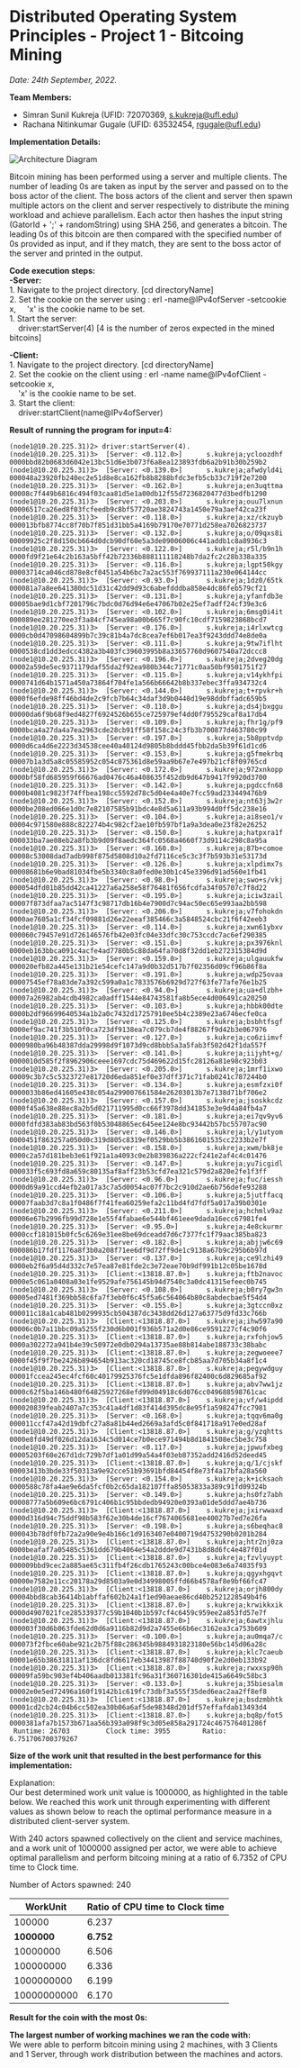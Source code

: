 # Distributed Operating System Principles - Project 1 - Bitcoing Mining
*Date: 24th September, 2022.*

**Team Members:**
- Simran Sunil Kukreja (UFID: 72070369, s.kukreja@ufl.edu)<br>
- Rachana Nitinkumar Gugale (UFID: 63532454, rgugale@ufl.edu)

**Implementation Details:**

![Architecture Diagram](/ArchitectureDiagram.png)

Bitcoin mining has been performed using a server and multiple clients. The number of leading 0s are taken as input by the server and passed on to the boss actor of the client. The boss actors of the client and server then spawn multiple actors on the client and server respectively to distribute the mining workload and achieve parallelism. Each actor then hashes the input string (GatorId + ';' + randomString) using SHA 256, and generates a bitcoin. The leading 0s of this bitcoin are then compared with the specified number of 0s provided as input, and if they match, they are sent to the boss actor of the server and printed in the output.

**Code execution steps:**<br>
**-Server:**<br>
    1. Navigate to the project directory. [cd directoryName]<br>
    2. Set the cookie on the server using : erl -name@IPv4ofServer -setcookie x, 
    &nbsp;&nbsp;&nbsp;&nbsp;'x' is the cookie name to be set.<br>
    1. Start the server:<br>
    &nbsp;&nbsp;&nbsp;&nbsp;driver:startServer(4) [4 is the number of zeros expected in the mined bitcoins]

**-Client:**<br>
    1. Navigate to the project directory. [cd directoryName]<br>
    2. Set the cookie on the client using : erl -name name@IPv4ofClient -setcookie x,<br>
    &nbsp;&nbsp;&nbsp;&nbsp;'x' is the cookie name to be set.<br>
    3. Start the client:<br>
    &nbsp;&nbsp;&nbsp;&nbsp;driver:startClient(name@IPv4ofServer)

**Result of running the program for input=4:**
```
(node1@10.20.225.31)2> driver:startServer(4).
(node1@10.20.225.31)3>  [Server: <0.112.0>]      s.kukreja;ycloozdhf     0000bbd82b0683d6042e13bc51d6e3b073f6a8ea123893fdb6a2b91b30b259b2
(node1@10.20.225.31)3>  [Server: <0.139.0>]      s.kukreja;afwdyld4i     000048a23920fb240ec2e51d8e8ca162fb8b8288bfdc3efb5cb33c719f2e7200
(node1@10.20.225.31)3>  [Server: <0.162.0>]      s.kukreja;en3uqttma     00008c7f449b6816c494f03caa81d5e1a00db12f55d7236820477d3bedfb1290
(node1@10.20.225.31)3>  [Server: <0.203.0>]      s.kukreja;ouu7lxnun     00006517ca26ed8f03fcfeedb9c8bf57720ae3824743a1450e79a3aef42ca23f
(node1@10.20.225.31)3>  [Server: <0.118.0>]      s.kukreja;xz/ckzuyb     000013bfb8774cc8f70b7f851d31bb5a4169b79170e70771d258ea7026823737
(node1@10.20.225.31)3>  [Server: <0.132.0>]      s.kukreja;o/09qxs8i     00009925c2f8d150cb664d0dcb90df60e5a3de09006006c441addb1c8a8936c3
(node1@10.20.225.31)3>  [Server: <0.122.0>]      s.kukreja;r5l/b9n1h     0000fd9f21e64c2b163a5bff42b72336b888111118248b7da2fc2c28b338a335
(node1@10.20.225.31)3>  [Server: <0.116.0>]      s.kukreja;lgpt50kgy     00003714ca046cd878e8cf0451a54b6bc7a2ac553f769937111a230e064144cc
(node1@10.20.225.31)3>  [Server: <0.93.0>]       s.kukreja;1dz0/65tk     000081a7a8ee641380dc51d31c42dd9d93c6abefdddba858e4dc86feb579cf21
(node1@10.20.225.31)3>  [Server: <0.131.0>]      s.kukreja;yfanfdb3e     00005bae9d1cbf7201796c7bdc0d76d94e6e47067b02e25ef7adff24cf39e3c6
(node1@10.20.225.31)3>  [Server: <0.102.0>]      s.kukreja;6msg0i4it     000089ee281270ee3f3a84cf745ea98a00b665f7c90fc10cdf7159823868bcd7
(node1@10.20.225.31)3>  [Server: <0.176.0>]      s.kukreja;i4rlxwtcg     0000cb0d47098604899b7c39c81b4a7dc8cea7ef6b017ea3f9243ddd74e8de0a
(node1@10.20.225.31)3>  [Server: <0.111.0>]      s.kukreja;9tw7iflht     0000538cd1dd3edcc4382a3b403fc39603995b8a33657760d9607540a72dccc8
(node1@10.20.225.31)3>  [Server: <0.196.0>]      s.kukreja;2dveg20dg     00002a59de5ec9371179daf55da2f92ea980b344c71771c0aa50bf9501751f27
(node1@10.20.225.31)3>  [Server: <0.115.0>]      s.kukreja;v14ykhfpi     0000741d64b1571a450a73864f704fe1a566b66642b8b337ebec3ffa934732c4
(node1@10.20.225.31)3>  [Server: <0.144.0>]      s.kukreja;t+rpvkr+h     0000f6efde98ff46bd4de2c9fcb7b64c34daf3d9b0440d19e98ddbffadc659b5
(node1@10.20.225.31)3>  [Server: <0.110.0>]      s.kukreja;ds4jbxggu     00000da6f9b68f9ed4827f6924526b655ce725979ef4dd0f795529caf8a17db4
(node1@10.20.225.31)3>  [Server: <0.109.0>]      s.kukreja;fhr1g/pf9     0000bca4a27da4a7ea2963cde28cb91ff58f158c24c3fb3b700877d463780c99
(node1@10.20.225.31)3>  [Server: <0.197.0>]      s.kukreja;5b8pptvdp     0000d6ca4d6e2223d34538cee40a40124d9805b8bddd45fbb2da5b39f61d1cd6
(node1@10.20.225.31)3>  [Server: <0.153.0>]      s.kukreja;g5fmekrbq     00007b1a3d5a8c05585952c054c075361d8e59aa9b67e7e497b21cf8f09765cd
(node1@10.20.225.31)3>  [Server: <0.172.0>]      s.kukreja;972xnkopp     0000bf58fd685959f66676ad0476c46a408635f452db9d647b9417f9920d3700
(node1@10.20.225.31)3>  [Server: <0.142.0>]      s.kukreja;pgdccfn68     0000b4081c9823f74ffbea198cc5592d78c5d04e4a40e7fcc59ad233449476b9
(node1@10.20.225.31)3>  [Server: <0.152.0>]      s.kukreja;nt63j3w2r     0000be208ed066e1d0c7e82107585b91bdc4e8d5a611a93b994d0ff5dc238e16
(node1@10.20.225.31)3>  [Server: <0.104.0>]      s.kukreja;ai8seo1/v     00004c971580e888c822274b4c982cf2ae10fb597bf1a9a3dea0e23f82e26252
(node1@10.20.225.31)3>  [Server: <0.150.0>]      s.kukreja;hatpxra1f     000033ba7ae08eb2a8fb3b9d09f8aedc364fc0568a4660f73d9114c298c8a95a
(node1@10.20.225.31)3>  [Server: <0.160.0>]      s.kukreja;87b+comoe     00008c53008dad7adb998f875d5808d10a2fd7116ce5c3c3f7b593b31e53173d
(node1@10.20.225.31)3>  [Server: <0.126.0>]      s.kukreja;xlpdimx7s     00008681b6e9bad81034fbe5b3340c8a0fed0e30b1c45e3396d91ad560e1fb41
(node1@10.20.225.31)3>  [Server: <0.98.0>]       s.kukreja;swo+s/vkj     000054dfd01b85dd42ca41227a6a258e58f76481f656fcdfa34f05707c7f8d22
(node1@10.20.225.31)3>  [Server: <0.195.0>]      s.kukreja;iciw3zail     00007f873dfaa7ac5147f3c98717db16b4e7900d7c94ac50ec65e993aa2bb598
(node1@10.20.225.31)3>  [Server: <0.206.0>]      s.kukreja;v7fohokdn     0000ae7605a1cf34fcf09881d26e22eeaf385466c3a5848524cbc21f6f42eeb3
(node1@10.20.225.31)3>  [Server: <0.114.0>]      s.kukreja;xwn61ybxv     000060c79457e91d726146576fb42e03fc04e33dfc30c753ccdc7ac6ef290385
(node1@10.20.225.31)3>  [Server: <0.151.0>]      s.kukreja;px3976knl     0000eb163bbca091c4acfe4ad7780b5c88da64fa70d8f32dd1eb272315384d9d
(node1@10.20.225.31)3>  [Server: <0.159.0>]      s.kukreja;ulgauukfw     000020efb82a445e131b21e54cefc147a9d0b32d517b7f02356d09cf96b86f8a
(node1@10.20.225.31)3>  [Server: <0.191.0>]      s.kukreja;wdp25ovaa     00007545ef78a83de7a392c599a0a1c7833576b6929d727f63fe77afe76e1b25
(node1@10.20.225.31)3>  [Server: <0.94.0>]       s.kukreja;ua+dlzbh+     00007a26982ab4cdb4982ca0adff1544e84743581fa8b5ece4d006491ca20250
(node1@10.20.225.31)3>  [Server: <0.103.0>]      s.kukreja;hbbk00dte     0000b2df96699640534a1b2a0c7432d17257910ee5b4c2389e23a6746ecfe0ca
(node1@10.20.225.31)3>  [Server: <0.125.0>]      s.kukreja;bsbhtfsgf     0000ef9ac741f3b510f0ca723df9138ea7c079cb7de4f88267f9d42b3e067976
(node1@10.20.225.31)3>  [Server: <0.127.0>]      s.kukreja;co6ziimvf     0000980ba96b48387dda29998d9f1073d9cd8bbb5a3a5fab3f502d42f1da557f
(node1@10.20.225.31)3>  [Server: <0.141.0>]      s.kukreja;iijyht+g/     0000010d585f2f8962906ceee1697cdc75d469622d15fc28126a81e98c923b03
(node1@10.20.225.31)3>  [Server: <0.205.0>]      s.kukreja;1mrf1ixwo     00009c3b7c5c5323727e81720d6eda851ef0e37dff371c71fab0241c787244b0
(node1@10.20.225.31)3>  [Server: <0.134.0>]      s.kukreja;esmfzxi0f     0000033b86ed41605e438c054a299007661584e26203013b7e7138d71bf706e2
(node1@10.20.225.31)3>  [Server: <0.157.0>]      s.kukreja;jsoskkcdz     0000f45a638e88ec8a2b5d021711995d0cc66f3978dd341853e3e9d4a84fb4a7
(node1@10.20.225.31)3>  [Server: <0.181.0>]      s.kukreja;ei7qv9yv6     0000fdfd383ab83bd563f0b53048865ec645ee124e8bc93442b57bc55707ac90
(node1@10.20.225.31)3>  [Server: <0.146.0>]      s.kukreja;l/y1utyom     0000451f863257a050d0c319d805c8319ef0529bb5b3861601535cc2233b2e7f
(node1@10.20.225.31)3>  [Server: <0.158.0>]      s.kukreja;xwm/bk8je     0000c2a57d181beb3e61f921a1a4093c0e2b839836a222cf241e2af4c4c01476
(node1@10.20.225.31)3>  [Server: <0.147.0>]      s.kukreja;yu7icgidl     000033f5c693fd8a659c80135af8aff23b53cfd7ea321c579d2a820e2fe1f3ff
(node1@10.20.225.31)3>  [Server: <0.96.0>]       s.kukreja;fuc/iessh     0000d69a91ccd4efb2a017a3c7a5d0054ac07f7bc2c910d2ae6b756defe93288
(node1@10.20.225.31)3>  [Server: <0.106.0>]      s.kukreja;5jutffacq     00007faab3d7c8a1f0486f7f41fea60259efa2c11bd4fd7fdf5a017a39b0301e
(node1@10.20.225.31)3>  [Server: <0.211.0>]      s.kukreja;hchmlv9az     00006e67b2996fb99d728e1e55f4fabae6e544bf461eee9dada16ecc67981fe4
(node1@10.20.225.31)3>  [Server: <0.95.0>]       s.kukreja;4e8ckurmr     0000ccf181015b0fc5c6269e31ee8be69dceadd7d6c7377fc1f79aac385ba823
(node1@10.20.225.31)3>  [Server: <0.182.0>]      s.kukreja;abjjw6c69     000086b17fdf1176a8f3b0a208f71ee6df9d72ff9de1c9138a67b9c295b6b97d
(node1@10.20.225.31)3>  [Server: <0.137.0>]      s.kukreja;ce9lzhi49     0000eb2f6a95d4d332c7e57ea87e81fde2c3e72eae70b9df991b12c05be1678d
(node1@10.20.225.31)3>  [Client:<13818.87.0>]    s.kukreja;ftb2navoc     0000e5c061a0408a03e1fe9529afe756145b94d7540c3a0dc41315efeec0b745
(node1@10.20.225.31)3>  [Server: <0.108.0>]      s.kukreja;b0ry7gw3n     00005ed7481f369bb58c6fa7f3eb0f6c45f5a6c564064b80c8abdecbae5f54d4
(node1@10.20.225.31)3>  [Server: <0.155.0>]      s.kukreja;3gtccn0xz     000011c18a1cab481b0299935cb504387dc3438dd26d127a63775d9fd33c766b
(node1@10.20.225.31)3>  [Client:<13818.87.0>]    s.kukreja;ihw597a90     00006c0b7a11bbc09a5255f230d6b001f936b571a2d0e86ce9591227cf4c90f6
(node1@10.20.225.31)3>  [Client:<13818.87.0>]    s.kukreja;rxfohjow5     0000a302272a941b4e39c50972e0db0294a13735ae88b814abe188733c38babc
(node1@10.20.225.31)3>  [Client:<13818.87.0>]    s.kukreja;zegwoeee7     0000f45f9f7be2426b894654b913ac320cd18745ce8fcb85aa7d705b34a8f1c4
(node1@10.20.225.31)3>  [Client:<13818.87.0>]    s.kukreja;pegywdguy     00001fccea245ec4fcf60c40179925376fc5e1dfda896f82400c6d829685af92
(node1@10.20.225.31)3>  [Client:<13818.87.0>]    s.kukreja;abv7ww1jz     0000c62f5ba146b480f64825927268efd99d04918c6d076cc049688598761cac
(node1@10.20.225.31)3>  [Client:<13818.87.0>]    s.kukreja;vf/w4ipdd     000020839feab2407a7c353c41a4df1d83f414d395dc8e95f1a598247fcc7981
(node1@10.20.225.31)3>  [Server: <0.168.0>]      s.kukreja;tqqv6ma0g     000011ccf47a42d19dbfc27a8a81b44ed2669a3afd5c0f841718a917e0ed28af
(node1@10.20.225.31)3>  [Client:<13818.87.0>]    s.kukreja;g/yzqhtts     0000e8fd49df026d12da1634c5d014ce7b0ece971494b8d1841508ec5be3c758
(node1@10.20.225.31)3>  [Server: <0.117.0>]      s.kukreja;jpwufxbeg     00005203f60e267d1dc729b7df1a01d99a54a4f03eb87352add2416d52deed45
(node1@10.20.225.31)3>  [Client:<13818.87.0>]    s.kukreja;q/1/cjskf     00003413b3bde33f50313a9e92cce51b93691bfd84454f8e73f4a17bfa28a560
(node1@10.20.225.31)3>  [Server: <0.154.0>]      s.kukreja;k+icksaoh     0000588c78fa4ae9e6da5fcf0b2c65da182107ffa85053833a389c91fd09324b
(node1@10.20.225.31)3>  [Server: <0.149.0>]      s.kukreja;hs0fz7abh     00008777a5b609e6bc6791c406b1c95bbdedb94920e0393a01de5ddd7ae4b736
(node1@10.20.225.31)3>  [Client:<13818.87.0>]    s.kukreja;jxirwwaxd     0000d316d94c75ddf98b583f62e30b4de16cf7674065681ee40027b7ed7e26fa
(node1@10.20.225.31)3>  [Server: <0.198.0>]      s.kukreja;s6beqhac8     000043b78df0fb72a2a90e9e4b166c1d9163407e0400719d4753290b0201b284
(node1@10.20.225.31)3>  [Client:<13818.87.0>]    s.kukreja;htr2nj0za     0000beafaf7a05485c5361dd679b4064e54a2ddde9d7431b8d8d6fc4e487f01d
(node1@10.20.225.31)3>  [Client:<13818.87.0>]    s.kukreja;fzvlyuypt     000009bbd9cec2a885ae65c311fb4f26cdb1765243c00bce4e083e6a74035f93
(node1@10.20.225.31)3>  [Client:<13818.87.0>]    s.kukreja;qgyxhgqvt     00000e7582e11cc20178a29d8503a9e0d34998005ffd66b4578af8e9bf66fc47
(node1@10.20.225.31)3>  [Client:<13818.87.0>]    s.kukreja;orjh800dy     00004bbd8cab36414b1abffaf602b24a1f1ed90aeae86cd40b2521228549b4f6
(node1@10.20.225.31)3>  [Client:<13818.87.0>]    s.kukreja;krwikkxik     0000d4907021fce285339377c59b1040b1b597cf4c6459c959ee2a853fd57e7f
(node1@10.20.225.31)3>  [Client:<13818.87.0>]    s.kukreja;6awtxjhlu     000003f30d6b063fde62d0d6a9116b82d9d2a7455e66b6ec3162ea3ca753b609
(node1@10.20.225.31)3>  [Server: <0.100.0>]      s.kukreja;au0mqa7/c     000073f2fbce60abe921c2b75f88c286345b9884931823180e56bc145d06a28c
(node1@10.20.225.31)3>  [Client:<13818.87.0>]    s.kukreja;klc7caeub     00001e65b38631811af136dc8fd6617eb34413987f88740d90f2e2d0eb133b92
(node1@10.20.225.31)3>  [Client:<13818.87.0>]    s.kukreja;rwxxsp90h     00009fa59bc903ef4b406aadb013381fc96a31f360716301de415a6649c58bc3
(node1@10.20.225.31)3>  [Server: <0.133.0>]      s.kukreja;35biesalm     00002e0e5ed72496a160f19142b1c619fc73dbf3a555f35ded6eac2aa2ff8ef8
(node1@10.20.225.31)3>  [Client:<13818.87.0>]    s.kukreja;bsdzmbhtk     00001cd2cb24c04b6cc502ea30b06a6af5de98348d201df57effafdab13493d4
(node1@10.20.225.31)3>  [Client:<13818.87.0>]    s.kukreja;bq8p/fot5     0000381afa7b1573b671aa56b393a098f9c3d05e858a291724c467576401286f
 Runtime: 26703         Clock time: 3955        Ratio: 6.751706700379267
 ```

**Size of the work unit that resulted in the best performance for this implementation:**

Explanation:<br>
Our best determined work unit value is 1000000, as highlighted in the table below. We reached this work unit through experimenting with different values as shown below to reach the optimal performance measure in a distributed client-server system.

With 240 actors spawned collectively on the client and service machines, and a work unit of 1000000 assigned per actor, we were able to achieve optimal parallelism and perform bitcoing mining at a ratio of 6.7352 of CPU time to Clock time.

Number of Actors spawned: 240

| WorkUnit      | Ratio of CPU time to Clock time  |
|---------------|----------------------------------|
| 100000        | 6.237                            |
| **1000000**   | **6.752**                        |
| 10000000      | 6.506                            |
| 100000000     | 6.336                            |
| 1000000000    | 6.199                            |
| 10000000000   | 6.170                            |

**Result for the coin with the most 0s:**<br>




**The largest number of working machines we ran the code with:**<br>
    We were able to perform bitcoin mining using 2 machines, with 3 Clients and 1 Server, through work distribution between the machines and actors.

